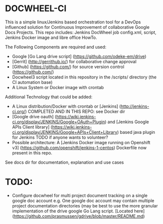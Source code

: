 DOCWHEEL-CI
===========

This is a simple linux/Jenkins based orchestration tool for a DevOps influenced solution
for Continuous Improvement of collaborative Google Docs Projects.
This repo includes: Jenkins DocWheel job config.xml, 
script, Jenkins Docker image and libre office HowTo. 

The Following Components are required and used: 

 * Google [Go Lang drive script] (https://github.com/odeke-em/drive)
 * [Gerrit] (http://gerrithub.io/) for collaborative change approval
 * [Github] (https://github.com/) for source version control (https://github.com/)
 * Docwheel3 script located in this repository in the /scripts/ directory (the CI automation base) 
 * A Linux System or Docker image with crontab

Additional Technology that could be added: 
 * A Linux distribution/Docker with crontab or [Jenkins] (http://jenkins-ci.org/) COMPLETED AND IN THIS REPO: see Docker dir
 * [Google drive oauth] (https://wiki.jenkins-ci.org/display/JENKINS/Google+OAuth+Plugin) and [Jenkins Google APIs Client library] (https://wiki.jenkins-ci.org/display/JENKINS/Google+APIs+Client+Library) based java plugin for Jenkins TODO if anyone wants to volunteer?
 * Possible architecture: A [Jenkins Docker image running on Openshift v3] (https://github.com/openshift/jenkins-1-centos) Dockerfile now 
   present in this repo.  
 
See docs dir for documentation, explanation 
and use cases

TODO:
=====
 
 * Configure docwheel for multi project document tracking on a single google doc account 
   e.g. One google doc account may contain multiple project documentation directories
   (may be best to use the more granular implementation of the drive google Go Lang script. 
   [Located here] (https://github.com/prasmussen/gdrive/blob/master/README.md)


